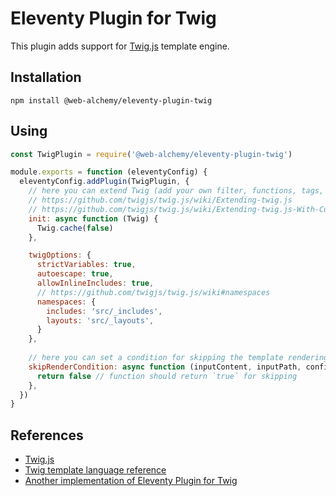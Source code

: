 # Eleventy Plugin for Twig

This plugin adds support for [Twig.js](https://github.com/twigjs/twig.js) template engine.

## Installation

```
npm install @web-alchemy/eleventy-plugin-twig 
```

## Using

```javascript
const TwigPlugin = require('@web-alchemy/eleventy-plugin-twig')

module.exports = function (eleventyConfig) {
  eleventyConfig.addPlugin(TwigPlugin, {
    // here you can extend Twig (add your own filter, functions, tags, etc.).
    // https://github.com/twigjs/twig.js/wiki/Extending-twig.js
    // https://github.com/twigjs/twig.js/wiki/Extending-twig.js-With-Custom-Tags
    init: async function (Twig) {
      Twig.cache(false)
    },

    twigOptions: {
      strictVariables: true,
      autoescape: true,
      allowInlineIncludes: true,
      // https://github.com/twigjs/twig.js/wiki#namespaces
      namespaces: {
        includes: 'src/_includes',
        layouts: 'src/_layouts',
      }
    },
    
    // here you can set a condition for skipping the template rendering
    skipRenderCondition: async function (inputContent, inputPath, config) {
      return false // function should return `true` for skipping
    },
  })
}
```

## References
- [Twig.js](https://github.com/twigjs/twig.js/)
- [Twig template language reference](https://twig.symfony.com/)
- [Another implementation of Eleventy Plugin for Twig](https://github.com/factorial-io/eleventy-plugin-twig)